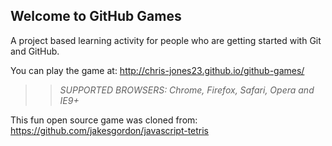 ## Welcome to GitHub Games

A project based learning activity for people who are getting started with Git and GitHub.

You can play the game at: http://chris-jones23.github.io/github-games/

>> _*SUPPORTED BROWSERS*: Chrome, Firefox, Safari, Opera and IE9+_

This fun open source game was cloned from: https://github.com/jakesgordon/javascript-tetris
